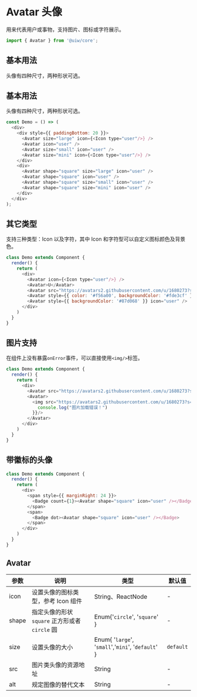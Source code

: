 Avatar 头像
===

用来代表用户或事物，支持图片、图标或字符展示。

```jsx
import { Avatar } from '@uiw/core';
```

## 基本用法

头像有四种尺寸，两种形状可选。

## 基本用法

头像有四种尺寸，两种形状可选。

<!--DemoStart--> 
```js
const Demo = () => (
  <div>
    <div style={{ paddingBottom: 20 }}>
      <Avatar size="large" icon={<Icon type="user"/>} />
      <Avatar icon="user" />
      <Avatar size="small" icon="user" />
      <Avatar size="mini" icon={<Icon type="user"/>} />
    </div>
    <div>
      <Avatar shape="square" size="large" icon="user" />
      <Avatar shape="square" icon="user" />
      <Avatar shape="square" size="small" icon="user" />
      <Avatar shape="square" size="mini" icon="user" />
    </div>
  </div>
);
```
<!--End-->

## 其它类型

支持三种类型：Icon 以及字符，其中 Icon 和字符型可以自定义图标颜色及背景色。

<!--DemoStart--> 
```js
class Demo extends Component {
  render() {
    return (
      <div>
        <Avatar icon={<Icon type="user"/>} />
        <Avatar>U</Avatar>
        <Avatar src="https://avatars2.githubusercontent.com/u/1680273?s=40&v=4" />
        <Avatar style={{ color: '#f56a00', backgroundColor: '#fde3cf' }}>U</Avatar>
        <Avatar style={{ backgroundColor: '#87d068' }} icon="user" />
      </div>
    )
  }
}
```
<!--End-->

## 图片支持

在组件上没有暴露`onError`事件，可以直接使用`<img/>`标签。

<!--DemoStart--> 
```js
class Demo extends Component {
  render() {
    return (
      <div>
        <Avatar src="https://avatars2.githubusercontent.com/u/1680273?s=40&v=4" />
        <Avatar>
          <img src="https://avatars2.githubusercontent.com/u/1680273?s=40&v=4" onError={()=>{
            console.log("图片加载错误！")
          }}/>
        </Avatar>
      </div>
    )
  }
}
```
<!--End-->

## 带徽标的头像

<!--DemoStart--> 
```js
class Demo extends Component {
  render() {
    return (
      <div>
        <span style={{ marginRight: 24 }}>
          <Badge count={1}><Avatar shape="square" icon="user" /></Badge>
        </span>
        <span>
          <Badge dot><Avatar shape="square" icon="user" /></Badge>
        </span>
      </div>
    )
  }
}
```
<!--End-->


## Avatar

| 参数 | 说明 | 类型 | 默认值 |
|--------- |-------- |--------- |-------- |
| icon | 设置头像的图标类型，参考 Icon 组件 | String、ReactNode | - |
| shape | 指定头像的形状 `square` 正方形或者 `circle` 圆	 | Enum{'`circle`', '`square`' } | - |
| size | 设置头像的大小 | Enum{ '`large`', '`small`','`mini`', '`default`' } | `default` |
| src | 图片类头像的资源地址 | String | - |
| alt | 规定图像的替代文本 | String | - |
